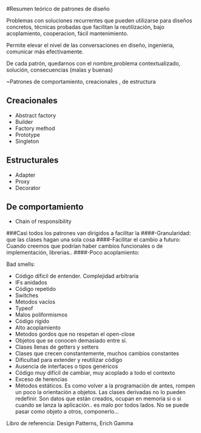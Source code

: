 #Resumen teórico de patrones de diseño

Problemas con soluciones recurrentes que pueden utilizarse para diseños concretos, técnicas probadas que facilitan la reutilización, bajo acoplamiento, cooperacion, fácil mantenimiento.

Permite elevar el nivel de las conversaciones en diseño, ingenieria, comunicar más efectivamente.

De cada patrón, quedarnos con el nombre,problema contextualizado, solución, consecuencias (malas y buenas)

~Patrones de comportamiento, creacionales , de estructura

## Creacionales
* Abstract factory
* Builder
* Factory method
* Prototype
* Singleton

## Estructurales
* Adapter
* Proxy
* Decorator

## De comportamiento
* Chain of responsibility 



###Casi todos los patrones van dirigidos a facilitar la 
####-Granularidad: que las clases hagan una sola cosa
####-Facilitar el cambio a futuro: Cuando creemos que podrían haber cambios funcionales o de implementación, librerias..
####-Poco acoplamiento: 


Bad smells:

* Código díficil de entender. Complejidad arbitraria
* IFs anidados
* Código repetido
* Switches
* Metodos vacíos
* Typeof
* Malos poliformismos
* Código rígido
* Alto acoplamiento
* Metodos gordos que no respetan el open-close
* Objetos que se conocen demasiado entre sí.
* Clases llenas de getters y setters
* Clases que crecen constantemente, muchos cambios constantes
* Dificultad para extender y reutilizar código
* Ausencia de interfaces o tipos genéricos
* Código muy difícil de cambiar, muy acoplado a todo el contexto
* Exceso de herencias
* Métodos estáticos. Es como volver a la programación de antes, rompen un poco la orientación a objetos. Las clases derivadas no lo pueden redefinir. Son datos que están creados, ocupan en memoria si o si cuando se lanza la aplicación.. es malo por todos lados. No se puede pasar como objeto a otros, componerlo...


Libro de referencia:
Design Patterns, Erich Gamma
